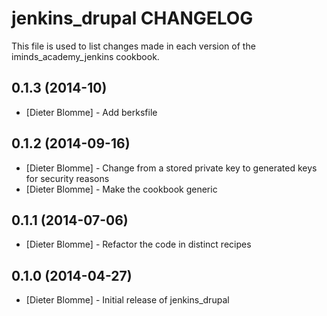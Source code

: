 jenkins_drupal CHANGELOG
================================

This file is used to list changes made in each version of the iminds_academy_jenkins cookbook.

0.1.3  (2014-10)
------------------
- [Dieter Blomme] - Add berksfile

0.1.2  (2014-09-16)
------------------
- [Dieter Blomme] - Change from a stored private key to generated keys for security reasons
- [Dieter Blomme] - Make the cookbook generic

0.1.1  (2014-07-06)
------------------
- [Dieter Blomme] - Refactor the code in distinct recipes

0.1.0  (2014-04-27)
------------------
- [Dieter Blomme] - Initial release of jenkins_drupal
